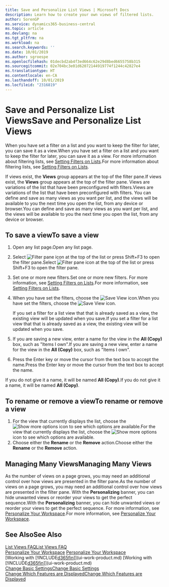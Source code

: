 ```yaml
---
title: Save and Personalize List Views | Microsoft Docs
description: Learn how to create your own views of filtered lists.
author: SorenGP
ms.service: dynamics365-business-central
ms.topic: article
ms.devlang: na
ms.tgt_pltfrm: na
ms.workload: na
ms.search.keywords: ''
ms.date: 10/01/2019
ms.author: sgroespe
ms.openlocfilehash: 01decbd2ab4f3ed664c62e29d8bed6655758b315
ms.sourcegitcommit: 02e704bc3e01d62072144919774f1244c42827e4
ms.translationtype: HT
ms.contentlocale: en-CA
ms.lasthandoff: 10/01/2019
ms.locfileid: "2316819"
---
```

# <a name="save-and-personalize-list-views"></a><span data-ttu-id="bb38d-103">Save and Personalize List Views</span><span class="sxs-lookup"><span data-stu-id="bb38d-103">Save and Personalize List Views</span></span>
<span data-ttu-id="bb38d-104">When you have set a filter on a list and you want to keep the filter for later, you can save it as a view.</span><span class="sxs-lookup"><span data-stu-id="bb38d-104">When you have set a filter on a list and you want to keep the filter for later, you can save it as a view.</span></span> <span data-ttu-id="bb38d-105">For more information about filtering lists, see [Setting Filters on Lists](ui-enter-criteria-filters.md#setting-filters-on-lists).</span><span class="sxs-lookup"><span data-stu-id="bb38d-105">For more information about filtering lists, see [Setting Filters on Lists](ui-enter-criteria-filters.md#setting-filters-on-lists).</span></span>

<span data-ttu-id="bb38d-106">If views exist, the **Views** group appears at the top of the filter pane.</span><span class="sxs-lookup"><span data-stu-id="bb38d-106">If views exist, the **Views** group appears at the top of the filter pane.</span></span> <span data-ttu-id="bb38d-107">Views are variations of the list that have been preconfigured with filters.</span><span class="sxs-lookup"><span data-stu-id="bb38d-107">Views are variations of the list that have been preconfigured with filters.</span></span> <span data-ttu-id="bb38d-108">You can define and save as many views as you want per list, and the views will be available to you the next time you open the list, from any device or browser.</span><span class="sxs-lookup"><span data-stu-id="bb38d-108">You can define and save as many views as you want per list, and the views will be available to you the next time you open the list, from any device or browser.</span></span>

## <a name="to-save-a-view"></a><span data-ttu-id="bb38d-109">To save a view</span><span class="sxs-lookup"><span data-stu-id="bb38d-109">To save a view</span></span>
1. <span data-ttu-id="bb38d-110">Open any list page.</span><span class="sxs-lookup"><span data-stu-id="bb38d-110">Open any list page.</span></span>
2. <span data-ttu-id="bb38d-111">Select ![Filter pane icon](media/open-filter-pane-icon.png "Filter pane icon") at the top of the list or press Shift+F3 to open the filter pane.</span><span class="sxs-lookup"><span data-stu-id="bb38d-111">Select ![Filter pane icon](media/open-filter-pane-icon.png "Filter pane icon") at the top of the list or press Shift+F3 to open the filter pane.</span></span>
3. <span data-ttu-id="bb38d-112">Set one or more new filters.</span><span class="sxs-lookup"><span data-stu-id="bb38d-112">Set one or more new filters.</span></span> <span data-ttu-id="bb38d-113">For more information, see [Setting Filters on Lists](ui-enter-criteria-filters.md#setting-filters-on-lists).</span><span class="sxs-lookup"><span data-stu-id="bb38d-113">For more information, see [Setting Filters on Lists](ui-enter-criteria-filters.md#setting-filters-on-lists).</span></span>
4. <span data-ttu-id="bb38d-114">When you have set the filters, choose the ![Save View](media/save_view_icon.png "Save View") icon.</span><span class="sxs-lookup"><span data-stu-id="bb38d-114">When you have set the filters, choose the ![Save View](media/save_view_icon.png "Save View") icon.</span></span>

    <span data-ttu-id="bb38d-115">If you set a filter for a list view that that is already saved as a view, the existing view will be updated when you save.</span><span class="sxs-lookup"><span data-stu-id="bb38d-115">If you set a filter for a list view that that is already saved as a view, the existing view will be updated when you save.</span></span>
5. <span data-ttu-id="bb38d-116">If you are saving a new view, enter a name for the view in the **All (Copy)** box, such as "Items I own".</span><span class="sxs-lookup"><span data-stu-id="bb38d-116">If you are saving a new view, enter a name for the view in the **All (Copy)** box, such as "Items I own".</span></span>
6. <span data-ttu-id="bb38d-117">Press the Enter key or move the cursor from the text box to accept the name.</span><span class="sxs-lookup"><span data-stu-id="bb38d-117">Press the Enter key or move the cursor from the text box to accept the name.</span></span>

<span data-ttu-id="bb38d-118">If you do not give it a name, it will be named **All (Copy)**.</span><span class="sxs-lookup"><span data-stu-id="bb38d-118">If you do not give it a name, it will be named **All (Copy)**.</span></span>

## <a name="to-rename-or-remove-a-view"></a><span data-ttu-id="bb38d-119">To rename or remove a view</span><span class="sxs-lookup"><span data-stu-id="bb38d-119">To rename or remove a view</span></span>
1. <span data-ttu-id="bb38d-120">For the view that currently displays the list, choose the ![Show more options](media/show-more-options-icon.png "Show more options") icon to see which options are available.</span><span class="sxs-lookup"><span data-stu-id="bb38d-120">For the view that currently displays the list, choose the ![Show more options](media/show-more-options-icon.png "Show more options") icon to see which options are available.</span></span>
2. <span data-ttu-id="bb38d-121">Choose either the **Rename** or the **Remove** action.</span><span class="sxs-lookup"><span data-stu-id="bb38d-121">Choose either the **Rename** or the **Remove** action.</span></span>

## <a name="managing-many-views"></a><span data-ttu-id="bb38d-122">Managing Many Views</span><span class="sxs-lookup"><span data-stu-id="bb38d-122">Managing Many Views</span></span>
<span data-ttu-id="bb38d-123">As the number of views on a page grows, you may need an additional control over how views are presented in the filter pane.</span><span class="sxs-lookup"><span data-stu-id="bb38d-123">As the number of views on a page grows, you may need an additional control over how views are presented in the filter pane.</span></span> <span data-ttu-id="bb38d-124">With the **Personalizing** banner, you can hide unwanted views or reorder your views to get the perfect sequence.</span><span class="sxs-lookup"><span data-stu-id="bb38d-124">With the **Personalizing** banner, you can hide unwanted views or reorder your views to get the perfect sequence.</span></span> <span data-ttu-id="bb38d-125">For more information, see [Personalize Your Workspace](ui-personalization-user.md).</span><span class="sxs-lookup"><span data-stu-id="bb38d-125">For more information, see [Personalize Your Workspace](ui-personalization-user.md).</span></span>

## <a name="see-also"></a><span data-ttu-id="bb38d-126">See Also</span><span class="sxs-lookup"><span data-stu-id="bb38d-126">See Also</span></span>
[<span data-ttu-id="bb38d-127">List Views FAQ</span><span class="sxs-lookup"><span data-stu-id="bb38d-127">List Views FAQ</span></span>](ui-views-faq.md)  
<span data-ttu-id="bb38d-128">[Personalize Your Workspace](ui-personalization-user.md)  </span><span class="sxs-lookup"><span data-stu-id="bb38d-128">[Personalize Your Workspace](ui-personalization-user.md)  </span></span>  
<span data-ttu-id="bb38d-129">[Working with [!INCLUDE[d365fin](includes/d365fin_md.md)]](ui-work-product.md)  </span><span class="sxs-lookup"><span data-stu-id="bb38d-129">[Working with [!INCLUDE[d365fin](includes/d365fin_md.md)]](ui-work-product.md)  </span></span>  
[<span data-ttu-id="bb38d-130">Change Basic Settings</span><span class="sxs-lookup"><span data-stu-id="bb38d-130">Change Basic Settings</span></span>](ui-change-basic-settings.md)  
[<span data-ttu-id="bb38d-131">Change Which Features are Displayed</span><span class="sxs-lookup"><span data-stu-id="bb38d-131">Change Which Features are Displayed</span></span>](ui-experiences.md)  
